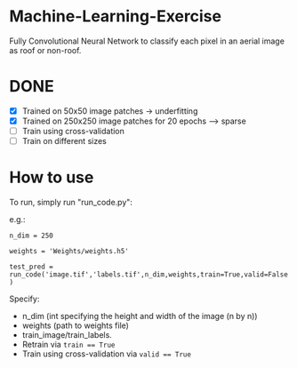 # Machine-Learning-Exercise
Fully Convolutional Neural Network to classify each pixel in an aerial image as roof or non-roof.

# DONE
- [x] Trained on 50x50 image patches -> underfitting
- [x] Trained on 250x250 image patches for 20 epochs --> sparse
- [ ] Train using cross-validation
- [ ] Train on different sizes

# How to use

To run, simply run "run_code.py":

e.g.:

`n_dim = 250`

`weights = 'Weights/weights.h5'`

`test_pred = run_code('image.tif','labels.tif',n_dim,weights,train=True,valid=False)`

Specify:

- n_dim (int specifying the height and width of the image (n by n))
- weights (path to weights file)
- train_image/train_labels. 
- Retrain via `train == True` 
- Train using cross-validation via `valid == True`
